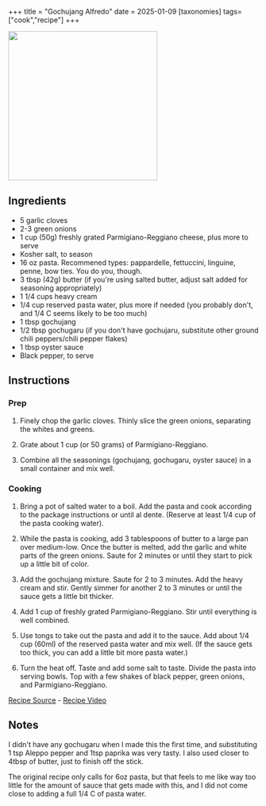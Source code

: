 +++
title = "Gochujang Alfredo"
date = 2025-01-09
[taxonomies]
tags=["cook","recipe"]
+++

<img src="../gochujang_alfredo.jpg" width="300" />

## Ingredients
* 5 garlic cloves
* 2-3 green onions
* 1 cup (50g) freshly grated Parmigiano-Reggiano cheese, plus more to serve
* Kosher salt, to season
* 16 oz pasta. Recommened types: pappardelle, fettuccini, linguine, penne, bow ties. You do you, though.
* 3 tbsp (42g) butter (if you're using salted butter, adjust salt added for seasoning appropriately)
* 1 1/4 cups heavy cream
* 1/4 cup reserved pasta water, plus more if needed (you probably don't, and 1/4 C seems likely to be too much)
* 1 tbsp gochujang
* 1/2 tbsp gochugaru (if you don't have gochujaru, substitute other ground chili peppers/chili pepper flakes)
* 1 tbsp oyster sauce
* Black pepper, to serve

## Instructions

### Prep
1. Finely chop the garlic cloves. Thinly slice the green onions, separating the whites and greens.

2. Grate about 1 cup (or 50 grams) of Parmigiano-Reggiano.

3. Combine all the seasonings (gochujang, gochugaru, oyster sauce) in a small container and mix well.

### Cooking

1. Bring a pot of salted water to a boil. Add the pasta and cook according to the package instructions or until al dente. (Reserve at least 1/4 cup of the pasta cooking water).

2. While the pasta is cooking, add 3 tablespoons of butter to a large pan over medium-low. Once the butter is melted, add the garlic and white parts of the green onions. Saute for 2 minutes or until they start to pick up a little bit of color.

2. Add the gochujang mixture. Saute for 2 to 3 minutes. Add the heavy cream and stir. Gently simmer for another 2 to 3 minutes or until the sauce gets a little bit thicker.

3. Add 1 cup of freshly grated Parmigiano-Reggiano. Stir until everything is well combined.

4. Use tongs to take out the pasta and add it to the sauce. Add about 1/4 cup (60ml) of the reserved pasta water and mix well. (If the sauce gets too thick, you can add a little bit more pasta water.)

5. Turn the heat off. Taste and add some salt to taste. Divide the pasta into serving bowls. Top with a few shakes of black pepper, green onions, and Parmigiano-Reggiano.

[Recipe Source](https://aaronandclaire.com/creamy-gochujang-pasta/#wpzoom-recipe-card) - [Recipe Video](https://www.youtube.com/watch?v=hEE01jL1qXw&vl=en)

## Notes
I didn't have any gochugaru when I made this the first time, and substituting 1 tsp Aleppo pepper and 1tsp paprika was very tasty. I also used closer to 4tbsp of butter, just to finish off the stick. 

The original recipe only calls for 6oz pasta, but that feels to me like way too little for the amount of sauce that gets made with this, and I did not come close to adding a full 1/4 C of pasta water.